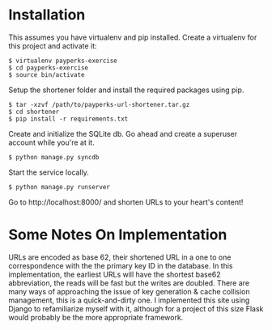 Installation
============

This assumes you have virtualenv and pip installed. Create a virtualenv for this project and activate it:

    $ virtualenv payperks-exercise
    $ cd payperks-exercise
    $ source bin/activate

Setup the shortener folder and install the required packages using pip.

    $ tar -xzvf /path/to/payperks-url-shortener.tar.gz
    $ cd shortener
    $ pip install -r requirements.txt

Create and initialize the SQLite db. Go ahead and create a superuser account while you're at it.

    $ python manage.py syncdb

Start the service locally.

    $ python manage.py runserver

Go to http://localhost:8000/ and shorten URLs to your heart's content!

Some Notes On Implementation
============================

URLs are encoded as base 62, their shortened URL in a one to one correspondence with the the primary key ID in the database. In this implementation, the earliest URLs will have the shortest base62 abbreviation, the reads will be fast but the writes are doubled. There are many ways of approaching the issue of key generation & cache collision management, this is a quick-and-dirty one. I implemented this site using Django to refamiliarize myself with it, although for a project of this size Flask would probably be the more appropriate framework.
